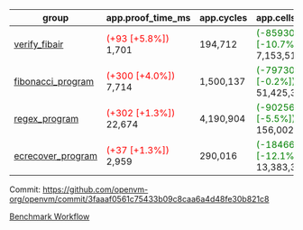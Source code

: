 | group | app.proof_time_ms | app.cycles | app.cells_used | leaf.proof_time_ms | leaf.cycles | leaf.cells_used |
| -- | -- | -- | -- | -- | -- | -- |
| [verify_fibair](https://github.com/openvm-org/openvm/blob/benchmark-results/benchmarks-pr/1162/verify_fibair-3faaaf0561c75433b09c8caa6a4d48fe30b821c8.md) |<span style='color: red'>(+93 [+5.8%])</span> 1,701 |  194,712 | <span style='color: green'>(-859305 [-10.7%])</span> 7,153,517 |- | - | - |
| [fibonacci_program](https://github.com/openvm-org/openvm/blob/benchmark-results/benchmarks-pr/1162/fibonacci-3faaaf0561c75433b09c8caa6a4d48fe30b821c8.md) |<span style='color: red'>(+300 [+4.0%])</span> 7,714 |  1,500,137 | <span style='color: green'>(-79730 [-0.2%])</span> 51,425,372 |<span style='color: red'>(+824 [+4.6%])</span> 18,848 |  3,171,813 | <span style='color: green'>(-11681513 [-9.1%])</span> 117,180,053 |
| [regex_program](https://github.com/openvm-org/openvm/blob/benchmark-results/benchmarks-pr/1162/regex-3faaaf0561c75433b09c8caa6a4d48fe30b821c8.md) |<span style='color: red'>(+302 [+1.3%])</span> 22,674 |  4,190,904 | <span style='color: green'>(-9025652 [-5.5%])</span> 156,002,521 |<span style='color: red'>(+1636 [+4.6%])</span> 37,265 |  6,523,625 | <span style='color: green'>(-32343671 [-11.1%])</span> 258,959,554 |
| [ecrecover_program](https://github.com/openvm-org/openvm/blob/benchmark-results/benchmarks-pr/1162/ecrecover-3faaaf0561c75433b09c8caa6a4d48fe30b821c8.md) |<span style='color: red'>(+37 [+1.3%])</span> 2,959 |  290,016 | <span style='color: green'>(-1846654 [-12.1%])</span> 13,383,383 |<span style='color: red'>(+1462 [+3.0%])</span> 50,197 |  9,781,046 | <span style='color: green'>(-45508314 [-10.2%])</span> 400,112,434 |


Commit: https://github.com/openvm-org/openvm/commit/3faaaf0561c75433b09c8caa6a4d48fe30b821c8

[Benchmark Workflow](https://github.com/openvm-org/openvm/actions/runs/12612927935)
